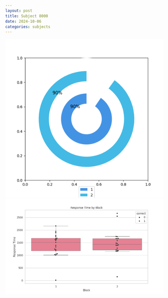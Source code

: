 ```yaml
---
layout: post
title: Subject 8000
date: 2024-10-06
categories: subjects
---
```


![](data/8000/run-5/8000__acc_test.png)
![](data/8000/run-5/8000_rt.png)
